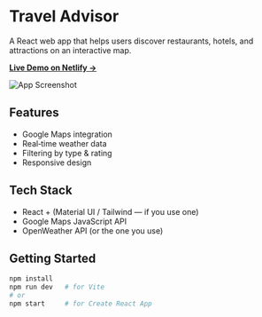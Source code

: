 # Travel Advisor

A React web app that helps users discover restaurants, hotels, and attractions on an interactive map.

[**Live Demo on Netlify →**](https://YOUR_NETLIFY_URL)  
<!-- Optional Netlify badge (replace with your badge URL from Netlify site settings)
[![Netlify Status](https://api.netlify.com/api/v1/badges/XXXXXXXX-XXXX-XXXX-XXXX-XXXXXXXXXXXX/deploy-status)](https://app.netlify.com/sites/YOUR_SITE_NAME/deploys)
-->

![App Screenshot](./public/README-screenshot.png)

## Features
- Google Maps integration
- Real‑time weather data
- Filtering by type & rating
- Responsive design

## Tech Stack
- React + (Material UI / Tailwind — if you use one)
- Google Maps JavaScript API
- OpenWeather API (or the one you use)

## Getting Started
```bash
npm install
npm run dev   # for Vite
# or
npm start     # for Create React App

